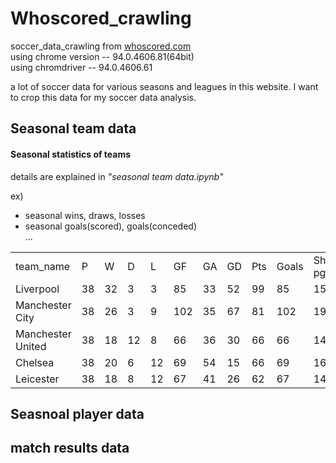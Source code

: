 # Whoscored_crawling
soccer_data_crawling from [whoscored.com](http://whoscored.com)  
using chrome version --  94.0.4606.81(64bit)  
using chromdriver -- 94.0.4606.61

a lot of soccer data for various seasons and leagues in this website.
I want to crop this data for my soccer data analysis.

## Seasonal team data
#### Seasonal statistics of teams
details are explained in *"seasonal team data.ipynb"* 

ex)
- seasonal wins, draws, losses
- seasonal goals(scored), goals(conceded)  
...

|                   |    |    |    |    |     |    |    |     |       |          |        |     |       | 
|-------------------|----|----|----|----|-----|----|----|-----|-------|----------|--------|-----|-------| 
| team_name         | P  | W  | D  | L  | GF  | GA | GD | Pts | Goals | Shots pg | Yellow | Red | Poss% | 
| Liverpool         | 38 | 32 | 3  | 3  | 85  | 33 | 52 | 99  | 85    | 15.6     | 38     | 1   | 59.6  | 
| Manchester City   | 38 | 26 | 3  | 9  | 102 | 35 | 67 | 81  | 102   | 19.6     | 60     | 4   | 62.6  | 
| Manchester United | 38 | 18 | 12 | 8  | 66  | 36 | 30 | 66  | 66    | 14.3     | 73     | 0   | 54.6  | 
| Chelsea           | 38 | 20 | 6  | 12 | 69  | 54 | 15 | 66  | 69    | 16.4     | 60     | 0   | 57.9  | 
| Leicester         | 38 | 18 | 8  | 12 | 67  | 41 | 26 | 62  | 67    | 14.2     | 41     | 3   | 55.1  | 


## Seasnoal player data

## match results data 




